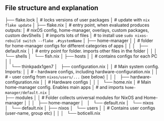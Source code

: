 ## File structure and explanation

├── flake.lock
│      # locks versions of user packages
│      # update with `nix flake update`
│
├── flake.nix
│      # entry point, when evaluated produces outputs:
│      # nixOS config, home-manager, overlays, custom packages, custom devShells
│      # imports lots of files
│      # to install use `sudo nixos-rebuild switch --flake .#systemName`
│
├── home-manager
│   │  # folder for home-manager configs for different categories of apps
│   │
│   ├── default.nix
│   │      # entry point for folder. imports other files in the folder
│   │
│   └── shells
│       └── fish.nix
│ 
├── hosts
│   │  # contains configs for each PC
│   │   
│   └── thinkpadx1gen7
│       ├── configuration.nix
│       │      # Main system config. Imports:
│       │      #  - hardware configs, including hardware-configuration.nix
│       │      #  - user config from `nixos/users/...` (see below)
│       │
│       ├── hardware-configuration.nix
│       │      # Hardware configs
│       │
│       └── home.nix
│              # Main home-manager config. Enables main apps 
│              # and imports `home-manager/default.nix`
│              
├── modules
│   │  # Folder collects universal modules for NixOS and Home-manager
│   │
│   ├── home-manager
│   │   └── default.nix
│   └── nixos
│       └── default.nix
│
├── nixos
│   └── users
│       │  # Contains user configs (user-name, group etc)
│       │
│       └── boticelli.nix
